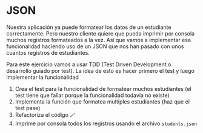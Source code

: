 # JSON

Nuestra aplicación ya puede formatear los datos de un estudiante correctamente. Pero nuestro cliente quiere que pueda imprimir por consola muchos registros formateados a la vez. Así que vamos a implementar esa funcionalidad haciendo uso de un JSON que nos han pasado con unos cuantos registros de estudiantes.

Para este ejercicio vamos a usar TDD (Test Driven Development o desarrollo guiado por test). La idea de esto es hacer primero el test y luego implementar la funcionalidad

1. Crea el test para la funcionalidad de formatear muchos estudiantes (el test tiene que fallar porque la funcionalidad todavía no existe)
2. Implementa la función que formatea multiples estudiantes (haz que el test pase)
3. Refactoriza el código 🪄
4. Imprime por consola todos los registros usando el archivo `students.json`
